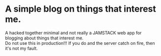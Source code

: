 # A simple blog on things that interest me.
A hacked together minimal and not really a JAMSTACK web app for blogging about things that interest me.  
Do not use this in production!!! If you do and the server catch on fire, then it's not my fault.
